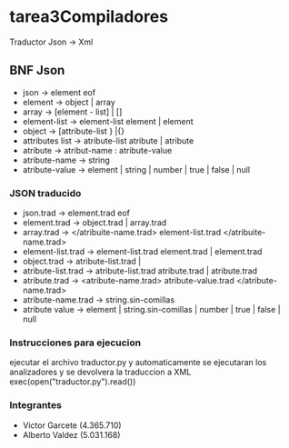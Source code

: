 # tarea3Compiladores
Traductor Json -> Xml

## BNF Json

- json → element eof 
- element → object | array 
- array -> [element - list] | []
- element-list → element-list element | element 
- object → [attribute-list } |{}
- attributes list → atribute-list atribute | atribute
- atribute → atribut-name : atribute-value 
- atribute-name → string 
- atribute-value → element | string | number | true | false | null

### JSON traducido 

- json.trad → element.trad eof 
- element.trad → object.trad | array.trad 
- array.trad → </atribuite-name.trad> element-list.trad </atribuite-name.trad>
- element-list.trad → element-list.trad element.trad | element.trad
- object.trad → <item> atribute-list.trad </item> | <item> </item>
- atribute-list.trad → atribute-list.trad atribute.trad | atribute.trad
- atribute.trad → <atribute-name.trad> atribute-value.trad </atribute-name.trad>
- atribute-name.trad → string.sin-comillas 
- atribute value → element | string.sin-comillas | number | true | false | null 



### Instrucciones para ejecucion 

ejecutar el archivo traductor.py y automaticamente se ejecutaran los analizadores y se devolvera la traduccion a XML 
exec(open("traductor.py").read())

### Integrantes
- Victor Garcete (4.365.710)
- Alberto Valdez (5.031.168)





